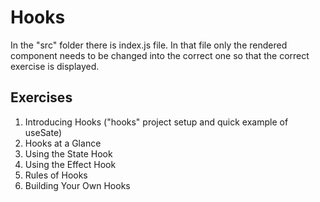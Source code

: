 # Hooks
In the "src" folder there is index.js file. In that file only the rendered component needs to be changed into the 
correct one so that the correct exercise is displayed.

## Exercises
1. Introducing Hooks ("hooks" project setup and quick example of useSate)
2. Hooks at a Glance
3. Using the State Hook
4. Using the Effect Hook
5. Rules of Hooks
6. Building Your Own Hooks